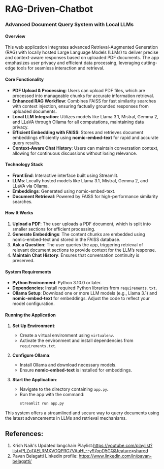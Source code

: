 # RAG-Driven-Chatbot
### Advanced Document Query System with Local LLMs

#### Overview  
This web application integrates advanced Retrieval-Augmented Generation (RAG) with locally hosted Large Language Models (LLMs) to deliver precise and context-aware responses based on uploaded PDF documents. The app emphasizes user privacy and efficient data processing, leveraging cutting-edge tools for seamless interaction and retrieval.

#### Core Functionality  
- **PDF Upload & Processing**: Users can upload PDF files, which are processed into manageable chunks for accurate information retrieval.  
- **Enhanced RAG Workflow**: Combines FAISS for fast similarity searches with context injection, ensuring factually grounded responses from uploaded documents.  
- **Local LLM Integration**: Utilizes models like Llama 3.1, Mistral, Gemma 2, and LLaVA through Ollama for all computations, maintaining data privacy.  
- **Efficient Embedding with FAISS**: Stores and retrieves document embeddings efficiently using **nomic-embed-text** for rapid and accurate query results.  
- **Context-Aware Chat History**: Users can maintain conversation context, allowing for continuous discussions without losing relevance.  

#### Technology Stack  
- **Front End**: Interactive interface built using Streamlit.  
- **LLMs**: Locally hosted models like Llama 3.1, Mistral, Gemma 2, and LLaVA via Ollama.  
- **Embeddings**: Generated using nomic-embed-text.  
- **Document Retrieval**: Powered by FAISS for high-performance similarity searches.

#### How It Works  
1. **Upload a PDF**: The user uploads a PDF document, which is split into smaller sections for efficient processing.  
2. **Generate Embeddings**: The content chunks are embedded using nomic-embed-text and stored in the FAISS database.  
3. **Ask a Question**: The user queries the app, triggering retrieval of relevant document sections to provide context for the LLM’s response.  
4. **Maintain Chat History**: Ensures that conversation continuity is preserved.  

#### System Requirements  
- **Python Environment**: Python 3.10.0 or later.  
- **Dependencies**: Install required Python libraries from `requirements.txt`.  
- **Ollama Setup**: Download one or more LLM models (e.g., Llama 3.1) and **nomic-embed-text** for embeddings. Adjust the code to reflect your model configuration.

#### Running the Application  
1. **Set Up Environment**:  
   - Create a virtual environment using `virtualenv`.  
   - Activate the environment and install dependencies from `requirements.txt`.  

2. **Configure Ollama**:  
   - Install Ollama and download necessary models.  
   - Ensure **nomic-embed-text** is installed for embeddings.

3. **Start the Application**:  
   - Navigate to the directory containing `app.py`.  
   - Run the app with the command:  
     ```bash
     streamlit run app.py
     ```  

This system offers a streamlined and secure way to query documents using the latest advancements in LLMs and retrieval mechanisms.
## References:
1. Krish Naik's Updated langchain Playlist:https://youtube.com/playlist?list=PLZoTAELRMXVOQPRG7VAuHL--y97opD5GQ&feature=shared
2. Pavan Belagatti Linkedin profile: https://www.linkedin.com/in/pavan-belagatti/



